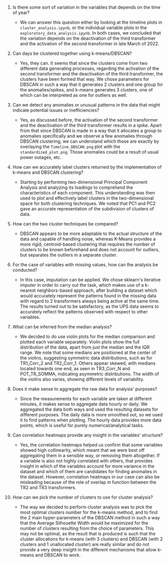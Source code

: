 1. Is there some sort of variation in the variables that depends on the time of year?
    - We can answer this question either by looking at the timeline plots in `cluster_analysis.ipynb`, or the individual variable plots in the `exploratory_data_analysis.ipynb`. In both cases, we concluded that the variation depends on the deactivation of the third transformer and the activation of the second transformer in late March of 2022.

2. Can days be clustered together using k-means/DBSCAN?
    - Yes, they can. It seems that since the clusters come from two different data generating processes, regarding the activation of the second transformer and the deactivation of the third transformer, the clusters have been formed that way. We chose parameters for DBSCAN in such a way that it generates 2 clusters and one group for the anomalies/spikes, and k-means generates 3 clusters, one of which can be interpreted as one for outliers as well.

3. Can we detect any anomalies or unusual patterns in the data that might indicate potential issues or inefficiencies?
    - Yes, as discussed before, the activation of the second transformer and the deactivation of the third transformer results in a spike. Apart from that since DBSCAN is made in a way that it allocates a group to anomalies specifically and we observe a few anomalies through DBSCAN clustering, we can understand which those are exactly by overlaying the `Timeline_DBSCAN.png` plot with the `standardized_plot.png`. Those anomalies could be a result of usual power outages, etc.

4.  How can we accurately label clusters returned by the implementation of k-means and DBSCAN clustering?
    - Starting by performing two-dimensional Principal Component Analysis and analyzing its loadings to comprehend the characteristics of each component. This understanding was then used to plot and effectively label clusters in the two-dimensional space for both clustering techniques. We noted that PC1 and PC2 gave an accurate representation of the subdivision of clusters of data.

5. How can the two cluster techniques be compared?
    - DBSCAN appears to be more adaptable to the actual structure of the data and capable of handling noise, whereas K-Means provides a more rigid, centroid-based clustering that requires the number of clusters to be known beforehand and does not account for outliers, but separates the outliers in a separate cluster.

6. For the case of variables with missing values, how can the analysis be conducted?
    - In this case, imputation can be applied. We chose sklearn's iterative imputer in order to carry out the task, which makes use of a k-nearest neighbors-based approach, after building a dataset which would accurately represent the patterns found in the missing data with regard to 2 transformers always being active at the same time. The results turned out to be satisfactory, as the UPS data seems to accurately reflect the patterns observed with respect to other variables.

7. What can be inferred from the median analysis?
    - We decided to do use violin plots for the median comparison and plotted each variable separately. Violin plots show the full distribution of the data, apart from just the median and the IQR range. We note that some medians are positioned at the center of the violins, suggesting symmetric data distributions, such as for TR1_Corr_2 and TR2_Corr_1. Others appear skewed, with medians located towards one end, as seen in TR3_Corr_N and POT_TR_SOMMA, indicating asymmetric distributions. The width of the violins also varies, showing different levels of variability.

8. Does it make sense to aggregate the raw data for analysis' purposes?
    - Since the measurements for each variable are taken at different minutes, it makes sense to aggregate data hourly or daily. We aggregated the data both ways and used the resulting datasets for different purposes. The daily data is more smoothed out, so we used it to find patterns when plotting. The hourly data provides more data points, which is useful for purely numerical/analytical tasks.

9. Can correlation heatmaps provide any insight in the variables' structure?
    - Yes, the correlation heatmaps helped us confirm that some variables showed high collinearity, which meant that we were best off aggregating them in a sensible way, or removing them altogether. If a variable is also not highly correlated with others, that provides insight in which of the variables account for more variance in the dataset and which of them are candidates for finding anomalies in the dataset. However, correlation heatmaps in our case can also be misleading because of the role of overlap in function between the TR2 and TR3 transformers.

10. How can we pick the number of clusters to use for cluster analysis?
    - The way we decided to perform cluster analysis was to pick the most optimal clusters number for the k-means method, and to find the 2 main hyper-parameters of the DBSCAN method in such a way that the Average Silhouette Width would be maximized for the number of clusters resulting from the choice of parameters. This may not be optimal, as the result that is produced is such that the cluster allocations for k-means (with 3 clusters) and DBSCAN (with 2 clusters and 1 unallocated cluster) are really similar and do not provide a very deep insight in the different mechanisms that allow k-means and DBSCAN to work.